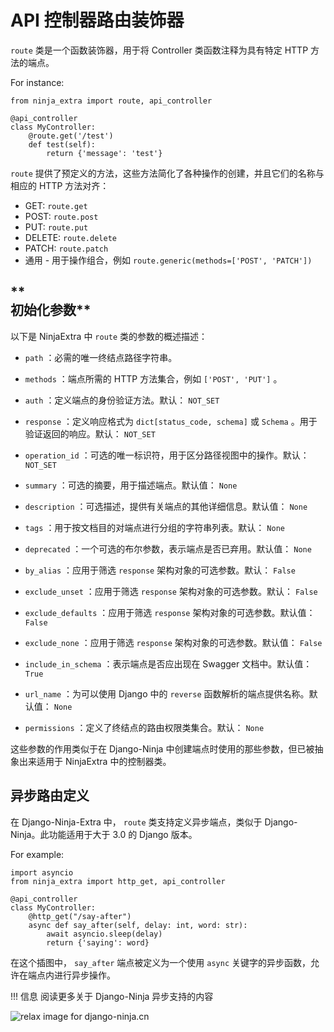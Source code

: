 **API 控制器路由装饰器**
===================

  
`route` 类是一个函数装饰器，用于将 Controller 类函数注释为具有特定 HTTP 方法的端点。

For instance:

    from ninja_extra import route, api_controller
    
    @api_controller
    class MyController:
        @route.get('/test')
        def test(self):
            return {'message': 'test'}
    

  
`route` 提供了预定义的方法，这些方法简化了各种操作的创建，并且它们的名称与相应的 HTTP 方法对齐：

*   GET: `route.get`
*   POST: `route.post`
*   PUT: `route.put`
*   DELETE: `route.delete`
*   PATCH: `route.patch`
*     
    通用 - 用于操作组合，例如 `route.generic(methods=['POST', 'PATCH'])`

**  
初始化参数**
------------

  
以下是 NinjaExtra 中 `route` 类的参数的概述描述：

*     
    `path` ：必需的唯一终结点路径字符串。
    
*     
    `methods` ：端点所需的 HTTP 方法集合，例如 `['POST', 'PUT']` 。
    
*     
    `auth` ：定义端点的身份验证方法。默认： `NOT_SET`
    
*     
    `response` ：定义响应格式为 `dict[status_code, schema]` 或 `Schema` 。用于验证返回的响应。默认： `NOT_SET`
    
*     
    `operation_id` ：可选的唯一标识符，用于区分路径视图中的操作。默认： `NOT_SET`
    
*     
    `summary` ：可选的摘要，用于描述端点。默认值： `None`
    
*     
    `description` ：可选描述，提供有关端点的其他详细信息。默认值： `None`
    
*     
    `tags` ：用于按文档目的对端点进行分组的字符串列表。默认： `None`
    
*     
    `deprecated` ：一个可选的布尔参数，表示端点是否已弃用。默认值： `None`
    
*     
    `by_alias` ：应用于筛选 `response` 架构对象的可选参数。默认： `False`
    
*     
    `exclude_unset` ：应用于筛选 `response` 架构对象的可选参数。默认： `False`
    
*     
    `exclude_defaults` ：应用于筛选 `response` 架构对象的可选参数。默认值： `False`
    
*     
    `exclude_none` ：应用于筛选 `response` 架构对象的可选参数。默认值： `False`
    
*     
    `include_in_schema` ：表示端点是否应出现在 Swagger 文档中。默认值： `True`
    
*     
    `url_name` ：为可以使用 Django 中的 `reverse` 函数解析的端点提供名称。默认值： `None`
    
*     
    `permissions` ：定义了终结点的路由权限类集合。默认： `None`
    

  
这些参数的作用类似于在 Django-Ninja 中创建端点时使用的那些参数，但已被抽象出来适用于 NinjaExtra 中的控制器类。

**异步路由定义**
-----------

  
在 Django-Ninja-Extra 中， `route` 类支持定义异步端点，类似于 Django-Ninja。此功能适用于大于 3.0 的 Django 版本。

For example:

    import asyncio
    from ninja_extra import http_get, api_controller
    
    @api_controller
    class MyController:
        @http_get("/say-after")
        async def say_after(self, delay: int, word: str):
            await asyncio.sleep(delay)
            return {'saying': word}
    

  
在这个插图中， `say_after` 端点被定义为一个使用 `async` 关键字的异步函数，允许在端点内进行异步操作。

  
!!! 信息 阅读更多关于 Django-Ninja 异步支持的内容

<img style="object-fit: cover; object-position: 50% 50%;" alt="relax image for django-ninja.cn" loading="lazy" fetchpriority="auto" aria-hidden="true" draggable="false" src="https://picsum.photos/825/47.jpg">
